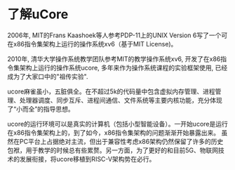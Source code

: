 # 了解uCore

2006年, MIT的Frans Kaashoek等人参考PDP-11上的UNIX Version 6写了一个可在x86指令集架构上运行的操作系统xv6（基于MIT License\)。

2010年, 清华大学操作系统教学团队参考MIT的教学操作系统xv6, 开发了在x86指令集架构上运行的操作系统ucore, 多年来作为操作系统课程的实验框架使用, 已经成为了大家口中的"祖传实验".

ucore麻雀虽小，五脏俱全。在不超过5k的代码量中包含虚拟内存管理、进程管理、处理器调度、同步互斥、进程间通信、文件系统等主要内核功能，充分体现了“小而全”的指导思想。

ucore的运行环境可以是真实的计算机（包括小型智能设备）。一开始ucore是运行在x86指令集架构上的，到了如今，x86指令集架构的问题渐渐开始暴露出来。 虽然在PC平台上占据绝对主流，但出于兼容性考虑x86架构仍然保留了许多的历史包袱，用于教学的时候总有些累赘。另一方面，为了更好的和目前5G、物联网技术的发展衔接，将ucore移植到RISC-V架构势在必行。

